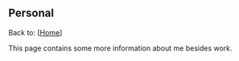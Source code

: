 ## Personal

Back to:  [[Home](index.md)]

This page contains some more information about me besides work.
